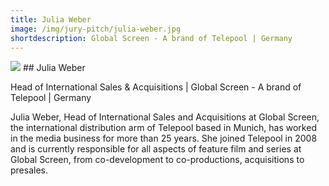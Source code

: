```yaml
---
title: Julia Weber
image: /img/jury-pitch/julia-weber.jpg
shortdescription: Global Screen - A brand of Telepool | Germany
---
```

<img src="/img/jury-pitch/julia-weber.jpg">
## Julia Weber

Head of International Sales & Acquisitions | Global Screen - A brand of Telepool | Germany

Julia Weber, Head of International Sales and Acquisitions at Global Screen, the international distribution arm of Telepool based in Munich, has worked in the media business for more than 25 years. She joined Telepool in 2008 and is currently responsible for all aspects of feature film and series at Global Screen, from co-development to co-productions, acquisitions to presales.
